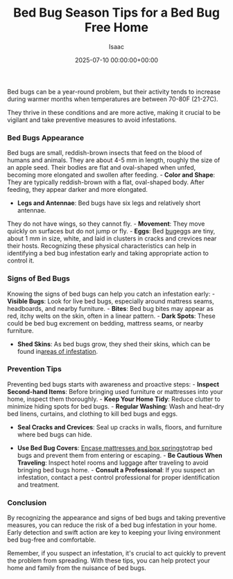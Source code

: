 ﻿---
title: Bed Bug Season Tips for a Bed Bug Free Home
description: Bed bugs can be a year-round problem, but their activity tends to increase during warmer months when temperatures are between 70-80F 21-27C. They thrive in...
slug: /bed-bug-season-tips-for-a-bed-bug-free-home/
date: 2025-07-10 00:00:00+00:00
lastmod: 2025-07-10 00:00:00+03:00
author: Isaac
categories:

- Bed Bugs

- Guide
tags:

- bed-bugs

- bed

- bug
layout: post
---

Bed bugs can be a year-round problem, but their activity tends to increase during warmer months when temperatures are between 70-80F (21-27C).

They thrive in these conditions and are more active, making it crucial to be vigilant and take preventive measures to avoid infestations.

###  Bed Bugs Appearance

Bed bugs are small, reddish-brown insects that feed on the blood of humans and animals. They are about 4-5 mm in length, roughly the size of an apple seed. Their bodies are flat and oval-shaped when unfed, becoming more elongated and swollen after feeding. - **Color and Shape**: They are typically reddish-brown with a flat, oval-shaped body. After feeding, they appear darker and more elongated.

- **Legs and Antennae**: Bed bugs have six legs and relatively short antennae.

They do not have wings, so they cannot fly. - **Movement**: They move quickly on surfaces but do not jump or fly. - **Eggs**: Bed [bug](https://pestpolicy.com/bed-bug-bites-vs-other-bites/)eggs are tiny, about 1 mm in size, white, and laid in clusters in cracks and crevices near their hosts. Recognizing these physical characteristics can help in identifying a bed bug infestation early and taking appropriate action to control it.

###  Signs of Bed Bugs

Knowing the signs of bed bugs can help you catch an infestation early: - **Visible Bugs**: Look for live bed bugs, especially around mattress seams, headboards, and nearby furniture. - **Bites**: Bed bug bites may appear as red, itchy welts on the skin, often in a linear pattern. - **Dark Spots**: These could be bed bug excrement on bedding, mattress seams, or nearby furniture.

- **Shed Skins**: As bed bugs grow, they shed their skins, which can be found in[areas of infestation](https://pestpolicy.com/what-does-bed-bug-poop-look-like/).

###  Prevention Tips

Preventing bed bugs starts with awareness and proactive steps: - **Inspect Second-hand Items**: Before bringing used furniture or mattresses into your home, inspect them thoroughly. - **Keep Your Home Tidy**: Reduce clutter to minimize hiding spots for bed bugs. - **Regular Washing**: Wash and heat-dry bed linens, curtains, and clothing to kill bed bugs and eggs.

- **Seal Cracks and Crevices**: Seal up cracks in walls, floors, and furniture where bed bugs can hide.

- **Use Bed Bug Covers**: [Encase mattresses and box springs](https://pestpolicy.com/best-bed-bug-mattress-encasements/)totrap bed bugs and prevent them from entering or escaping. - **Be Cautious When Traveling**: Inspect hotel rooms and luggage after traveling to avoid bringing bed bugs home. - **Consult a Professional**: If you suspect an infestation, contact a pest control professional for proper identification and treatment.

###  Conclusion

By recognizing the appearance and signs of bed bugs and taking preventive measures, you can reduce the risk of a bed bug infestation in your home. Early detection and swift action are key to keeping your living environment bed bug-free and comfortable.

Remember, if you suspect an infestation, it's crucial to act quickly to prevent the problem from spreading. With these tips, you can help protect your home and family from the nuisance of bed bugs.
